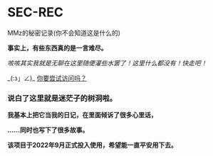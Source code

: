 # SEC-REC
MMz的秘密记录(你不会知道这是什么的)

**事实上，有些东西真的是一言难尽。**

*咳咳其实我就是无聊在这里随便灌些水罢了！这里什么都没有！快走吧！*

\_(:з」∠)\_ [你要尝试访问吗？](https://mimangz.github.io/SEC-REC/init.html)

### 说白了这里就是迷茫子的树洞啦。

**我基本上把它当我的日记，在里面倾诉了很多心里话，**

**……同时也写下了很多故事。**

**该项目于2022年9月正式投入使用，希望能一直平安用下去。**
